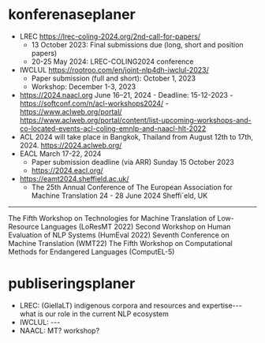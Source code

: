 # konferenaseplaner

* LREC https://lrec-coling-2024.org/2nd-call-for-papers/
    * 13 October 2023: Final submissions due (long, short and position papers)
    * 20-25 May 2024: LREC-COLING2024 conference
* IWCLUL https://rootroo.com/en/joint-nlp4dh-iwclul-2023/
    * Paper submission (full and short): October 1, 2023
    * Workshop: December 1-3, 2023
* https://2024.naacl.org June 16–21, 2024 - Deadline: 15-12-2023 - https://softconf.com/n/acl-workshops2024/ - https://www.aclweb.org/portal/
https://www.aclweb.org/portal/content/list-upcoming-workshops-and-co-located-events-acl-coling-emnlp-and-naacl-hlt-2022
* ACL 2024 will take place in Bangkok, Thailand from August 12th to 17th, 2024. https://2024.aclweb.org/
* EACL March 17-22, 2024 
    * Paper submission deadline (via ARR) 	Sunday 	15 October 2023
    *  https://2024.eacl.org/
* https://eamt2024.sheffield.ac.uk/
    * The 25th Annual Conference of The European Association for Machine Translation 24 - 28 June 2024 Sheffi´eld, UK 

* * *
The Fifth Workshop on Technologies for Machine Translation of Low-Resource Languages (LoResMT 2022)
Second Workshop on Human Evaluation of NLP Systems (HumEval 2022)
Seventh Conference on Machine Translation (WMT22)
The Fifth Workshop on Computational Methods for Endangered Languages (ComputEL-5)

# publiseringsplaner

* LREC: (GiellaLT) indigenous corpora and resources and expertise---what is our role in the current NLP ecosystem
* IWCLUL: ---
* NAACL: MT? workshop?
